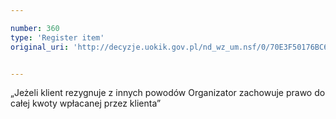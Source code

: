 ```yaml
---

number: 360
type: 'Register item'
original_uri: 'http://decyzje.uokik.gov.pl/nd_wz_um.nsf/0/70E3F50176BC676CC12572DD00329514?OpenDocument'


---
```


„Jeżeli klient rezygnuje z innych powodów Organizator zachowuje prawo do całej kwoty wpłacanej przez klienta”
